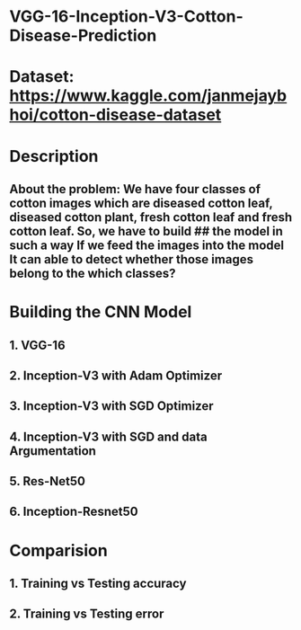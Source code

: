 # VGG-16-Inception-V3-Cotton-Disease-Prediction
# Dataset: https://www.kaggle.com/janmejaybhoi/cotton-disease-dataset
# Description 
  ## About the problem: We have four classes of cotton images which are diseased cotton leaf, diseased cotton plant, fresh cotton leaf and fresh cotton leaf. So, we have to build   ##   the model in such a way If we feed the images into the model It can able to detect whether those images belong to the which classes?
# Building the CNN Model
  ## 1. VGG-16
  ## 2. Inception-V3 with Adam Optimizer
  ## 3. Inception-V3 with SGD Optimizer 
  ## 4. Inception-V3 with SGD and data Argumentation 
  ## 5. Res-Net50
  ## 6. Inception-Resnet50 
# Comparision
  ## 1. Training vs Testing accuracy
  ## 2. Training vs Testing error 
